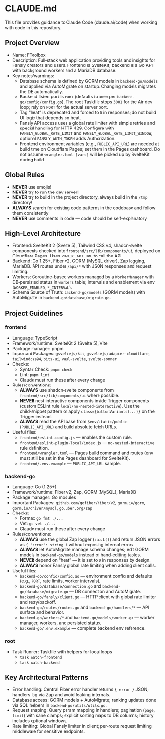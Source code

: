 # CLAUDE.md

This file provides guidance to Claude Code (claude.ai/code) when working with code in this repository.

## Project Overview
- Name: FToolbox
- Description: Full‑stack web application providing tools and insights for Fansly creators and users. Frontend is SvelteKit; backend is a Go API with background workers and a MariaDB database.
- Key notes/warnings:
  - Database schema is defined by GORM models in `backend-go/models` and applied via AutoMigrate on startup. Changing models migrates the DB automatically.
  - Backend listen port is `PORT` (defaults to `3000` per `backend-go/config/config.go`). The root Taskfile stops `3001` for the Air dev loop; rely on `PORT` for the actual server port.
  - Tag “heat” is deprecated and forced to `0` in responses; do not build UI logic that depends on heat.
  - Fansly API access uses a global rate limiter with simple retries and special handling for HTTP 429. Configure with `FANSLY_GLOBAL_RATE_LIMIT` and `FANSLY_GLOBAL_RATE_LIMIT_WINDOW`; optional `FANSLY_AUTH_TOKEN` adds Authorization.
  - Frontend environment variables (e.g., `PUBLIC_API_URL`) are needed at build time on Cloudflare Pages; set them in the Pages dashboard. Do not assume `wrangler.toml [vars]` will be picked up by SvelteKit during build.

## Global Rules

- **NEVER** use emojis!
- **NEVER** try to run the dev server!
- **NEVER** try to build in the project directory, always build in the `/tmp` directory!
- **ALWAYS** search for existing code patterns in the codebase and follow them consistently
- **NEVER** use comments in code — code should be self-explanatory

## High-Level Architecture
- Frontend: SvelteKit 2 (Svelte 5), Tailwind CSS v4, shadcn‑svelte components checked into `frontend/src/lib/components/ui`, deployed on Cloudflare Pages. Uses `PUBLIC_API_URL` to call the API.
- Backend: Go 1.25+, Fiber v2, GORM (MySQL driver), Zap logging, MariaDB. API routes under `/api/*` with JSON responses and request limiting.
- Workers: Goroutine-based workers managed by a `WorkerManager` with DB‑persisted status in `workers` table; intervals and enablement via env (`WORKER_ENABLED`, `*_INTERVAL`).
- Schema Source of Truth: `backend-go/models` (GORM models) with AutoMigrate in `backend-go/database/migrate.go`.

## Project Guidelines

### frontend
- Language: TypeScript
- Framework/runtime: SvelteKit 2 (Svelte 5), Vite
- Package manager: pnpm
- Important Packages: `@sveltejs/kit`, `@sveltejs/adapter-cloudflare`, `tailwindcss@4`, `bits-ui`, `vaul-svelte`, `svelte-sonner`
- Checks:
  - Syntax Check: `pnpm check`
  - Lint: `pnpm lint`
  - Claude must run these after every change
- Rules/conventions:
  - **ALWAYS** use shadcn‑svelte components from `frontend/src/lib/components/ui` where possible.
  - **NEVER** nest interactive components inside Trigger components (custom ESLint rule `local/no-nested-interactive`). Use the child‑snippet pattern or apply `class={buttonVariants(...)}` on the Trigger instead.
  - **ALWAYS** read the API base from `$env/static/public` (`PUBLIC_API_URL`) and build absolute fetch URLs.
- Useful files:
  - `frontend/eslint.config.js` — enables the custom rule.
  - `frontend/eslint-plugin-local/index.js` — `no-nested-interactive` rule definition.
  - `frontend/wrangler.toml` — Pages build command and routes (env must still be set in the Pages dashboard for SvelteKit).
  - `frontend/.env.example` — `PUBLIC_API_URL` sample.

### backend-go
- Language: Go (1.25+)
- Framework/runtime: Fiber v2, Zap, GORM (MySQL), MariaDB
- Package manager: Go modules
- Important Packages: `github.com/gofiber/fiber/v2`, `gorm.io/gorm`, `gorm.io/driver/mysql`, `go.uber.org/zap`
- Checks:
  - Format: `go fmt ./...`
  - Vet: `go vet ./...`
  - Claude must run these after every change
- Rules/conventions:
  - **ALWAYS** use the global Zap logger (`zap.L()`) and return JSON errors as `{ "error": string }` without exposing internal errors.
  - **ALWAYS** let AutoMigrate manage schema changes; edit GORM models in `backend-go/models` instead of hand‑editing tables.
  - **NEVER** depend on “heat” — it is set to `0` in responses by design.
  - **ALWAYS** honor Fansly global rate limiting when adding client calls.
- Useful files:
  - `backend-go/config/config.go` — environment config and defaults (e.g., `PORT`, rate limits, worker intervals).
  - `backend-go/database/connection.go` and `backend-go/database/migrate.go` — DB connection and AutoMigrate.
  - `backend-go/fansly/client.go` — HTTP client with global rate limiter and retry/backoff.
  - `backend-go/routes/routes.go` and `backend-go/handlers/*` — API surface and behavior.
  - `backend-go/workers/*` and `backend-go/models/worker.go` — worker manager, workers, and persisted status.
  - `backend-go/.env.example` — complete backend env reference.

### root
- Task Runner: Taskfile with helpers for local loops
  - `task watch-frontend`
  - `task watch-backend`

## Key Architectural Patterns
- Error handling: Central Fiber error handler returns `{ error }` JSON; handlers log via Zap and avoid leaking internals.
- Database access: GORM models + AutoMigrate; ranking updates done via SQL helpers in `backend-go/utils/utils.go`.
- Request shaping: Query param mapping in handlers; pagination (`page`, `limit`) with sane clamps; explicit sorting maps to DB columns; history includes optional windows.
- Rate limiting: Global Fansly limiter in client; per‑route request limiting middleware for sensitive endpoints.

